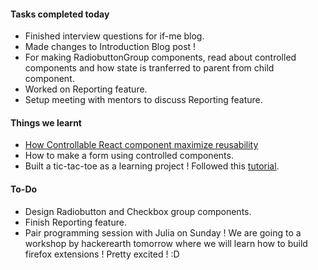 #### **Tasks completed today**
- Finished interview questions for if-me blog.
- Made changes to Introduction Blog post !
- For making RadiobuttonGroup components, read about controlled components and how state is tranferred to parent from child component.
- Worked on Reporting feature.
- Setup meeting with mentors to discuss Reporting feature.

#### **Things we learnt**
- [How Controllable React component maximize reusability](https://medium.com/myheritage-engineering/how-controllable-react-components-maximize-reusability-86e3d233fa8e)
-  How to make a form using controlled components.
- Built a tic-tac-toe as a learning project ! Followed this [tutorial](https://reactjs.org/tutorial/tutorial.html).

#### **To-Do**
- Design Radiobutton and Checkbox group components.
- Finish Reporting feature.
- Pair programming session with Julia on Sunday !
We are going to a workshop by hackerearth tomorrow where we will learn how to build firefox extensions ! Pretty excited ! :D
